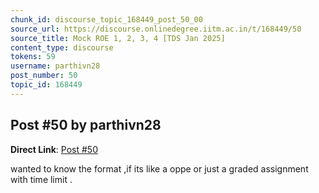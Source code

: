 ```yaml
---
chunk_id: discourse_topic_168449_post_50_00
source_url: https://discourse.onlinedegree.iitm.ac.in/t/168449/50
source_title: Mock ROE 1, 2, 3, 4 [TDS Jan 2025]
content_type: discourse
tokens: 59
username: parthivn28
post_number: 50
topic_id: 168449
---
```


## Post #50 by parthivn28

**Direct Link**: [Post #50](https://discourse.onlinedegree.iitm.ac.in/t/168449/50)

wanted to know the format ,if its like a oppe or just a graded assignment with time limit .

